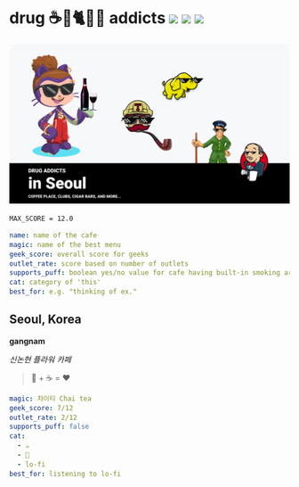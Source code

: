 # drug ☕️🚬🐈👩‍💻  addicts ![](https://img.shields.io/badge/coffee-on-brightgreen) ![](https://img.shields.io/badge/addiction-on-brightgreen) ![](https://img.shields.io/badge/cigaretes-on-brightgreen)

![](./doc/cover.png)



`MAX_SCORE = 12.0`

```yml
name: name of the cafe
magic: name of the best menu
geek_score: overall score for geeks
outlet_rate: score based on number of outlets
supports_puff: boolean yes/no value for cafe having built-in smoking area
cat: category of 'this'
best_for: e.g. "thinking of ex."
```

## Seoul, Korea
**gangnam**


*신논현 플라워 카페*
> 🌹 + ☕️ = ❤️
```yml
magic: 차이티 Chai tea
geek_score: 7/12
outlet_rate: 2/12
supports_puff: false
cat: 
  - ☕️
  - 🌹
  - lo-fi
best_for: listening to lo-fi
```

